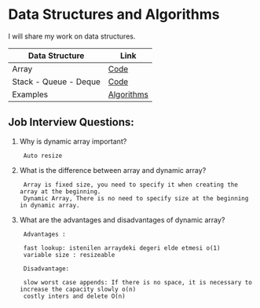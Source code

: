# Data Structures and Algorithms

I will share my work on data structures.

| Data Structure | Link |
| --- | --- |
| Array |        [Code ](https://github.com/mftnakrsu/data_structures_algorithms/blob/main/data_structures/array.py) |
| Stack - Queue - Deque |        [Code ](https://github.com/mftnakrsu/data_structures_algorithms/blob/main/data_structures/stack_queue_deque.py)|
| Examples |  [Algorithms ](https://github.com/mftnakrsu/data_structures_algorithms/blob/main/data_structures/stack_queue_deque.py)|

## Job Interview Questions:

1) Why is dynamic array important? 

        Auto resize
    
2) What is the difference between array and dynamic array?

        Array is fixed size, you need to specify it when creating the array at the beginning.   
        Dynamic Array, There is no need to specify size at the beginning in dynamic array.
        
        
3) What are the advantages and disadvantages of dynamic array?

        Advantages :
        
        fast lookup: istenilen arraydeki degeri elde etmesi o(1)
        variable size : resizeable
                         
        Disadvantage:
        
        slow worst case appends: If there is no space, it is necessary to increase the capacity slowly o(n)
        costly inters and delete O(n)
